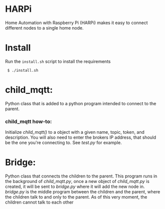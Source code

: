# HARPi
Home Automation with Raspberry Pi (HARPi) makes it easy to connect different nodes to a single home node.

# Install
Run the `install.sh` script to install the requirements
```
 $ ./install.sh
```

# child_mqtt:
Python class that is added to a python program intended to connect to the parent.

### child_mqtt how-to:
Initialize _child_mqtt()_ to a object with a given name, topic, token, and description. You will also need to enter the brokers IP address, that should be the one you're connecting to. See _test.py_ for example.

# Bridge:
Python class that connects the children to the parent. This program runs in the background of _child_mqtt.py_, once a new object of  _child_mqtt.py_ is created, it will be sent to _bridge.py_ where it will add the new node in. _bridge.py_ is the middle program between the children and the parent, where the children talk to and only to the parent. As of this very moment, the children cannot talk to each other
